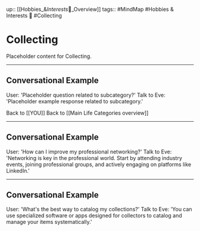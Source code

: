 up:: [[Hobbies_&_Interests_🦄_Overview]]
tags:: #MindMap #Hobbies & Interests 🦄 #Collecting

# Collecting

Placeholder content for Collecting.

---
## Conversational Example
User: 'Placeholder question related to subcategory?'
Talk to Eve: 'Placeholder example response related to subcategory.'

Back to [[YOU]]
Back to [[Main Life Categories overview]]

---
## Conversational Example
User: 'How can I improve my professional networking?'
Talk to Eve: 'Networking is key in the professional world. Start by attending industry events, joining professional groups, and actively engaging on platforms like LinkedIn.'

---
## Conversational Example
User: 'What's the best way to catalog my collections?'
Talk to Eve: 'You can use specialized software or apps designed for collectors to catalog and manage your items systematically.'
